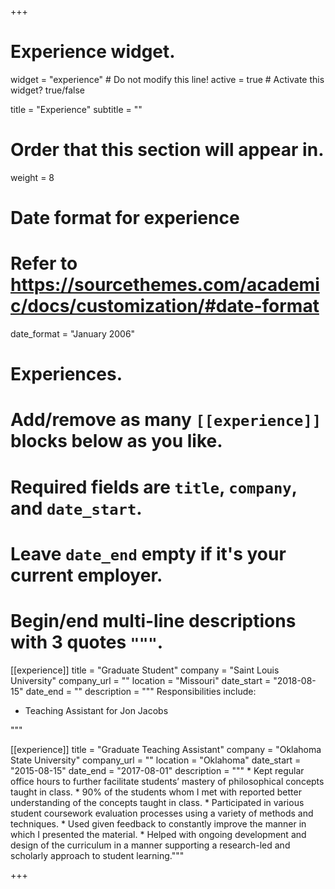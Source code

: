 +++
# Experience widget.
widget = "experience"  # Do not modify this line!
active = true  # Activate this widget? true/false

title = "Experience"
subtitle = ""

# Order that this section will appear in.
weight = 8

# Date format for experience
#   Refer to https://sourcethemes.com/academic/docs/customization/#date-format
date_format = "January 2006"

# Experiences.
#   Add/remove as many `[[experience]]` blocks below as you like.
#   Required fields are `title`, `company`, and `date_start`.
#   Leave `date_end` empty if it's your current employer.
#   Begin/end multi-line descriptions with 3 quotes `"""`.
[[experience]]
  title = "Graduate Student"
  company = "Saint Louis University"
  company_url = ""
  location = "Missouri"
  date_start = "2018-08-15"
  date_end = ""
  description = """
  Responsibilities include:
  
  * Teaching Assistant for Jon Jacobs
  
  """

[[experience]]
  title = "Graduate Teaching Assistant"
  company = "Oklahoma State University"
  company_url = ""
  location = "Oklahoma"
  date_start = "2015-08-15"
  date_end = "2017-08-01"
  description = """
    * Kept regular office hours to further facilitate students’ mastery of philosophical concepts taught in class. 
    * 90% of the students whom I met with reported better understanding of the concepts taught in class.
    * Participated in various student coursework evaluation processes using a variety of methods and techniques. 
    * Used given feedback to constantly improve the manner in which I presented the material.
    * Helped with ongoing development and design of the curriculum in a manner supporting a research-led and scholarly
approach to student learning."""

+++
